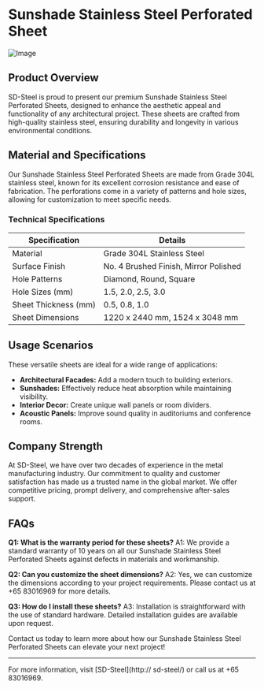 # Sunshade Stainless Steel Perforated Sheet

![Image](https://github.com/user-attachments/assets/2567258e-e124-4816-932d-1809bd27ef0b)

## Product Overview
SD-Steel is proud to present our premium Sunshade Stainless Steel Perforated Sheets, designed to enhance the aesthetic appeal and functionality of any architectural project. These sheets are crafted from high-quality stainless steel, ensuring durability and longevity in various environmental conditions.

## Material and Specifications
Our Sunshade Stainless Steel Perforated Sheets are made from Grade 304L stainless steel, known for its excellent corrosion resistance and ease of fabrication. The perforations come in a variety of patterns and hole sizes, allowing for customization to meet specific needs.

### Technical Specifications
| Specification        | Details                          |
|----------------------|----------------------------------|
| Material             | Grade 304L Stainless Steel       |
| Surface Finish       | No. 4 Brushed Finish, Mirror Polished |
| Hole Patterns        | Diamond, Round, Square           |
| Hole Sizes (mm)      | 1.5, 2.0, 2.5, 3.0               |
| Sheet Thickness (mm)| 0.5, 0.8, 1.0                    |
| Sheet Dimensions    | 1220 x 2440 mm, 1524 x 3048 mm   |

## Usage Scenarios
These versatile sheets are ideal for a wide range of applications:
- **Architectural Facades:** Add a modern touch to building exteriors.
- **Sunshades:** Effectively reduce heat absorption while maintaining visibility.
- **Interior Decor:** Create unique wall panels or room dividers.
- **Acoustic Panels:** Improve sound quality in auditoriums and conference rooms.

## Company Strength
At SD-Steel, we have over two decades of experience in the metal manufacturing industry. Our commitment to quality and customer satisfaction has made us a trusted name in the global market. We offer competitive pricing, prompt delivery, and comprehensive after-sales support.

## FAQs
**Q1: What is the warranty period for these sheets?**
A1: We provide a standard warranty of 10 years on all our Sunshade Stainless Steel Perforated Sheets against defects in materials and workmanship.

**Q2: Can you customize the sheet dimensions?**
A2: Yes, we can customize the dimensions according to your project requirements. Please contact us at +65 83016969 for more details.

**Q3: How do I install these sheets?**
A3: Installation is straightforward with the use of standard hardware. Detailed installation guides are available upon request.

Contact us today to learn more about how our Sunshade Stainless Steel Perforated Sheets can elevate your next project!

---

For more information, visit [SD-Steel](http:// sd-steel/) or call us at +65 83016969.